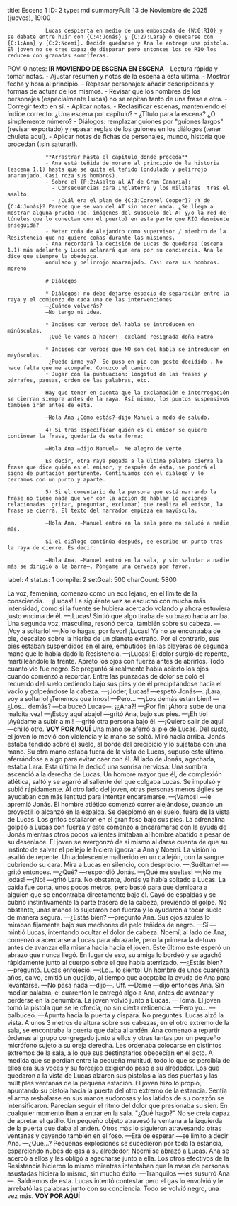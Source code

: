 title:          Escena 1
ID:             2
type:           md
summaryFull:    13 de Noviembre de 2025 (jueves), 19:00
                
                Lucas despierta en medio de una emboscada de {W:0:RIO} y se debate entre huir con {C:4:Jonás} y {C:27:Lara} o quedarse con {C:1:Ana} y {C:2:Noemí}. Decide quedarse y Ana le entrega una pistola. El joven no se cree capaz de disparar pero entonces los de RIO los reducen con granadas somníferas.
POV:            0
notes:          **IR MOVIENDO DE ESCENA EN ESCENA**
                - Lectura rápida y tomar notas.
                - Ajustar resumen y notas de la escena a esta última.
                  - Mostrar fecha y hora al principio.
                - Repasar personajes: añadir descripciones y formas de actuar de los mismos.
                - Revisar que los nombres de los personajes (especialmente Lucas) no se repitan tanto de una frase a otra.
                - Corregir texto en sí.
                - Aplicar notas.
                - Reclasificar escenas, manteniendo el índice correcto. ¿Una escena por capítulo?
                - ¿Título para la escena? ¿O simplemente número?
                - Diálogos: remplazar guiones por "guiones largos" (revisar exportado) y repasar reglas de los guiones en los diálogos (tener chuleta aquí).
                - Aplicar notas de fichas de personajes, mundo, historia que procedan (¡sin saturar!).
                
                
                **Arrastrar hasta el capítulo donde proceda**
                - Ana está teñida de moreno al principio de la historia (escena 1.1) hasta que se quita el teñido (ondulado y pelirrojo anaranjado. Casi roza sus hombros).
                - Sobre el {P:2:Asalto al AT de Gran Canaria}:
                  - Consecuencias para Inglaterra y los militares  tras el asalto.
                  - ¿Cuál era el plan de {C:3:Coronel Cooper}? ¿Y de {C:4:Jonás}? Parece que se van del AT sin hacer nada. ¿Se llega a mostrar alguna prueba (pe. imágenes del subsuelo del AT y/o la red de túneles que lo conectan con el puerto) en esta parte que RIO desmiente enseguida?
                - Meter coña de Alejandro como supervisor / miembro de la Resistencia que no quiere coñas durante las misiones.
                - Ana recordará la decisión de Lucas de quedarse (escena 1.1) más adelante y Lucas aclarará que era por su conciencia. Ana le dice que siempre la obedezca.
                ondulado y pelirrojo anaranjado. Casi roza sus hombros. moreno
                
                # Diálogos
                
                * Diálogos: no debe dejarse espacio de separación entre la raya y el comienzo de cada una de las intervenciones
                —¿Cuándo volverás?
                —No tengo ni idea.
                
                * Incisos con verbos del habla se introducen en minúsculas.
                —¡Qué le vamos a hacer! —exclamó resignada doña Patro
                
                * Incisos con verbos que NO son del habla se introducen en mayúsculas.
                —¿Puedo irme ya? —Se puso en pie con gesto decidido—. No hace falta que me acompañe. Conozco el camino.
                • Jugar con la puntuación: longitud de las frases y párrafos, pausas, orden de las palabras, etc.
                
                Hay que tener en cuenta que la exclamación e interrogación se cierran siempre antes de la raya. Así mismo, los puntos suspensivos también irán antes de ésta.
                
                —Hola Ana ¿Cómo estás?—dijo Manuel a modo de saludo.
                
                4) Si tras especificar quién es el emisor se quiere continuar la frase, quedaría de esta forma:
                
                —Hola Ana —dijo Manuel—. Me alegro de verte.
                
                Es decir, otra raya pegada a la última palabra cierra la frase que dice quién es el emisor, y después de ésta, se pondrá el signo de puntación pertinente. Continuamos con el diálogo y lo cerramos con un punto y aparte.
                
                5) Si el comentario de la persona que está narrando la frase no tiene nada que ver con la acción de hablar (o acciones relacionadas: gritar, preguntar, exclamar) que realiza el emisor, la frase se cierra. El texto del narrador empieza en mayúscula.
                
                —Hola Ana. —Manuel entró en la sala pero no saludó a nadie más.
                
                Si el diálogo continúa después, se escribe un punto tras la raya de cierre. Es decir:
                
                —Hola Ana. —Manuel entró en la sala, y sin saludar a nadie más se dirigió a la barra—. Póngame una cerveza por favor.
label:          4
status:         1
compile:        2
setGoal:        500
charCount:      5800


La voz, femenina, comenzó como un eco lejano, en el límite de la consciencia.
—¡Lucas!
La siguiente vez se escuchó con mucha más intensidad, como si la fuente se hubiera acercado volando y ahora estuviera justo encima de él.
—¡Lucas!
Sintió que algo tiraba de su brazo hacia arriba. Una segunda voz, masculina, resonó cerca, también sobre su cabeza.
—¡Voy a soltarlo!
—¡No lo hagas, por favor! ¡Lucas!
Ya no se encontraba de pie, descalzo sobre la hierba de un planeta extraño. Por el contrario, sus pies estaban suspendidos en el aire, embutidos en las playeras de segunda mano que le había dado la Resistencia.
—¡Lucas!
El dolor surgió de repente, martilleándole la frente. Apretó los ojos con fuerza antes de abrirlos. 
Todo cuanto vio fue negro.
Se preguntó si realmente había abierto los ojos cuando comenzó a recordar. Entre las punzadas de dolor se coló el recuerdo del suelo cediendo bajo sus pies y de él precipitándose hacia el vacío y golpeándose la cabeza.
—¡Joder, Lucas! —espetó Jonás—. ¡Lara, voy a soltarlo! ¡Tenemos que irnos!
—Pero...
—¡Los demás están bien!
—¿Los... demás? —balbuceó Lucas—. ¡¿Ana?!
—¡Por fin! ¡Ahora sube de una maldita vez!
—¡Estoy aquí abajo! —gritó Ana, bajo sus pies.
—¡Eh tío! ¡Ayúdame a subir a mi! —gritó otra persona bajo él.
—¡Quiero salir de aquí! —chilló otro.
**VOY POR AQUÍ**
Una mano se aferró al pie de Lucas. Del susto, el joven lo movió con violencia y la mano se soltó.
Miró hacia arriba. Jonás estaba tendido sobre el suelo, al borde del precipicio y lo sujetaba con una mano. Su otra mano estaba fuera de la vista de Lucas, supuso este último,  aferrándose a algo para evitar caer con él.
Al lado de Jonás, agachada, estaba Lara. Esta última le dedicó una sonrisa nerviosa.
Una sombra ascendió a la derecha de Lucas. Un hombre mayor que él, de complexión atlética, saltó y se agarró al saliente del que colgaba Lucas. Se impulsó y subió rápidamente. Al otro lado del joven, otras personas menos ágiles se ayudaban con más lentitud para intentar encaramarse.
—¡Vamos! —le apremió Jonás.
El hombre atlético comenzó correr alejándose, cuando un proyectil lo alcanzó en la espalda. Se desplomó en el suelo, fuera de la vista de Lucas.
Los gritos estallaron en el gran foso bajo sus pies. La adrenalina golpeó a Lucas con fuerza y este comenzó a encaramarse con la ayuda de Jonás mientras otros pocos valientes imitaban al hombre abatido a pesar de su desenlace.
El joven se avergonzó de sí mismo al darse cuenta de que su instinto de salvar el pellejo le hiciera ignorar a Ana y Noemí.
La visión lo asaltó de repente. Un adolescente malherido en un callejón, con la sangre cubriendo su cara. Mira a Lucas en silencio, con desprecio.
—¡Suéltame! —gritó entonces.
—¿Qué? —respondió Jonás.
—¡Qué me sueltes!
—¡No me jodas!
—¡No! —gritó Lara.
No obstante, Jonás ya había soltado a Lucas. La caída fue corta, unos pocos metros, pero bastó para que derribara a alguien que se encontraba directamente bajo él. Cayó de espaldas y se cubrió instintivamente la parte trasera de la cabeza, previendo el golpe. No obstante, unas manos lo sujetaron con fuerza y lo ayudaron a tocar suelo de manera segura.
—¿Estás bien? —preguntó Ana.
Sus ojos azules lo miraban fijamente bajo sus mechones de pelo teñidos de negro.
—Sí —mintió Lucas, intentando ocultar el dolor de cabeza.
Noemí, al lado de Ana, comenzó a acercarse a Lucas para abrazarle, pero la primera la detuvo antes de avanzar ella misma hacia hacia el joven. Este último este esperó un abrazo que nunca llegó. En lugar de eso, su amiga lo bordeó y se agachó rápidamente junto al cuerpo sobre el que había aterrizado.
—¿Estás bien? —preguntó.
Lucas enrojeció.
—¡Lo... lo siento!
Un hombre de unos cuarenta años, calvo, emitió un quejido, al tiempo que aceptaba la ayuda de Ana para levantarse.
—No pasa nada —dijo—. Uff.
—Dame —dijo entonces Ana.
Sin mediar palabra, el cuarentón le entregó algo a Ana, antes de avanzar y perderse en la penumbra.
La joven volvió junto a Lucas.
—Toma.
El joven tomó la pistola que se le ofrecía, no sin cierta reticencia.
—Pero yo... —balbuceó.
—Apunta hacia la puerta y dispara. No preguntes.
Lucas alzó la vista. A unos 3 metros de altura sobre sus cabezas, en el otro extremo de la sala, se encontraba la puerta que daba al andén.
Ana comenzó a repartir órdenes al grupo congregado junto a ellos y otras tantas por un pequeño micrófono sujeto a su oreja derecha. Les ordenaba colocarse en distintos extremos de la sala, a lo que sus destinatarios obedecían en el acto. A medida que se perdían entre la pequeña multitud, todo lo que se percibía de ellos era sus voces y su forcejeo exigiendo paso a su alrededor.
Los que quedaron a la vista de Lucas alzaron sus pistolas a las dos puertas y las múltiples ventanas de la pequeña estación.
El joven hizo lo propio, apuntando su pistola hacia la puerta del otro extremo de la estancia. Sentía el arma resbalarse en sus manos sudorosas y los latidos de su corazón se intensificaron. Parecían seguir el ritmo del dolor que presionaba su sien.
En cualquier momento iban a entrar en la sala.
"¿Qué hago?"
No se creía capaz de apretar el gatillo.
Un pequeño objeto atravesó la ventana a la izquierda de la puerta que daba al andén. Otros más lo siguieron atravesando otras ventanas y cayendo también en el foso.
—Era de esperar —se limito a decir Ana.
—¿Qué...?
Pequeñas explosiones se sucedieron por toda la estancia, esparciendo nubes de gas a su alrededor.
Noemí se abrazó a Lucas. Ana se acercó a ellos y les obligó a agacharse junto a ella. Los otros efectivos de la Resistencia hicieron lo mismo mientras intentaban que la masa de personas asustadas hiciera lo mismo, sin mucho éxito.
—Tranquilos —les susurró Ana —. Saldremos de esta.
Lucas intentó contestar pero el gas lo envolvió y le arrebató las palabras junto con su conciencia.
Todo se volvió negro, una vez más.
**VOY POR AQUÍ**